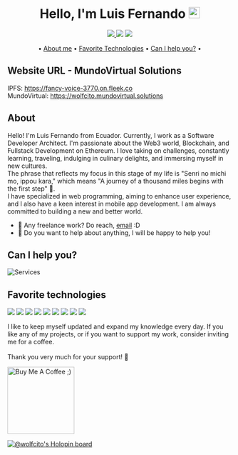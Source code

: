 <div align="center">

# Hello, I'm Luis Fernando <img src="https://media.giphy.com/media/hvRJCLFzcasrR4ia7z/giphy.gif" width="25px">

<a href="https://twitter.com/AKAwolfcito" ><img src="https://img.shields.io/twitter/follow/AKAwolfcito.svg?style=social" /> </a>
![](https://visitor-badge.laobi.icu/badge?page_id=wolfcito.wolfcito-app)
![](https://img.shields.io/badge/-wolfcito-blue?style=flat-square&logo=Linkedin&logoColor=white&link=https://www.linkedin.com/in/wolfcito)

•
[About me](#about) •
[Favorite Technologies](#favorite-technologies) •
[Can I help you?](#can-i-help-you) •

</div>

## Website URL - MundoVirtual Solutions

IPFS: <a href="https://fancy-voice-3770.on.fleek.co" target="_blank">https://fancy-voice-3770.on.fleek.co</a> \
MundoVirtual: <a href="https://wolfcito.mundovirtual.solutions" target="_blank">https://wolfcito.mundovirtual.solutions</a>

## About

Hello! I'm Luis Fernando from Ecuador. Currently, I work as a Software Developer Architect. I'm passionate about the Web3 world, Blockchain, and Fullstack Development on Ethereum. I love taking on challenges, constantly learning, traveling, indulging in culinary delights, and immersing myself in new cultures.
\
The phrase that reflects my focus in this stage of my life is "Senri no michi mo, ippou kara," which means "A journey of a thousand miles begins with the first step" 🐺.
\
I have specialized in web programming, aiming to enhance user experience, and I also have a keen interest in mobile app development. I am always committed to building a new and better world.

- 💼 Any freelance work? Do reach, [email](mailto:guffenix@gmail.com) :D
- 💬 Do you want to help about anything, I will be happy to help you!

## Can I help you?

<img src="https://raw.githubusercontent.com/guffenix/guffenix/master/services.png" alt="Services" >

## Favorite technologies

![](https://img.shields.io/badge/-Ethereum-success)
![](https://img.shields.io/badge/-Blockchain-informational)
![](https://img.shields.io/badge/-Nextjs-important)
![](https://img.shields.io/badge/-Java-green)
![](https://img.shields.io/badge/-Sql-informational)
![](https://img.shields.io/badge/-Angular-red)
![](https://img.shields.io/badge/-Javascript-green)
![](https://img.shields.io/badge/-Firebase-yellow)
![](https://img.shields.io/badge/-Git-green)

I like to keep myself updated and expand my knowledge every day. If you like any of my projects, or if you want to support my work, consider inviting me for a coffee.
\
\
Thank you very much for your support! 💚

<a href="https://www.buymeacoffee.com/wolfcito" target="_blank"><img src="https://cdn.buymeacoffee.com/buttons/v2/default-red.png" alt="Buy Me A Coffee ;)" width="150" ></a>

[![@wolfcito's Holopin board](https://holopin.io/api/user/board?user=wolfcito)](https://holopin.io/@wolfcito)
